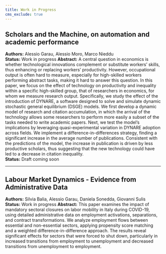 ```yaml
---
title: Work in Progress
cms_exclude: true
---
```


## Scholars and the Machine, on automation and academic performance  
**Authors:** Alessio Garau, Alessio Moro, Marco Nieddu  
**Status:** Work in progress
**Abstract:** A central question in economics is whether technological innovations complement or substitute workers’ skills, thus enhancing or replacing workers’ productivity. However, occupational output is often hard to measure, especially for high-skilled workers performing abstract tasks, making it hard to answer this question. In this paper, we focus on the effect of technology on productivity and inequality within a specific high-skilled group, that of researchers in economics, for whom we measure research output. Specifically, we study the effect of the introduction of DYNARE, a software designed to solve and simulate dynamic stochastic general equilibrium (DSGE) models. We first develop a dynamic model of research and citation accumulation, in which the arrival of the technology allows some researchers to perform more easily a subset of the tasks needed to write academic papers. Next, we test the model’s implications by leveraging quasi-experimental variation in DYNARE adoption across fields. We implement a difference-in-differences strategy, finding a significant increase in the average number of publications. Consistent with the predictions of the model, the increase in publication is driven by less productive scholars, thus suggesting that the new technology could have led to a decrease in citation inequality.  
**Status:** Draft coming soon  

---

## Labour Market Dynamics - Evidence from Administrative Data  
**Authors:** Silvia Balia, Alessio Garau, Daniela Sonedda, Giovanni Sulis
**Status:** Work in progress
**Abstract:** This paper examines the impact of mandatory sectoral closures on labor mobility in Italy during COVID-19, using detailed administrative data on employment activations, separations, and contract transformations. We analyze employment flows between essential and non-essential sectors, applying propensity score matching and a weighted difference-in-difference approach. The results reveal significant effects for sectors that were forced to shut down, particularly in increased transitions from employment to unemployment and decreased transitions from unemployment to employment.  
